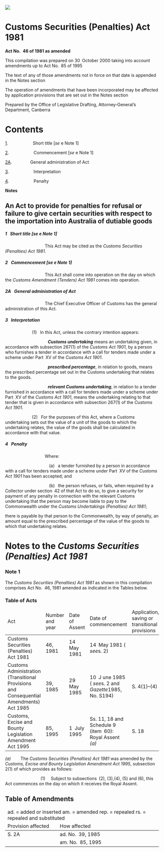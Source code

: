 ![](http://www.comlaw.gov.au/Details/C2004C00225/Html/bd517d6a-4597-43d1-8a2d-d50b1d847107_files/image001.gif)

# Customs Securities (Penalties) Act 1981

**Act No. 46 of 1981 as amended**

This compilation was prepared on 30 October 2000 
 taking into account amendments up to Act No. 85 of 1995

The text of any of those amendments not in force
 on that date is appended in the Notes section

The operation of amendments that have been incorporated may be 
 affected by application provisions that are set out in the Notes section

Prepared by the Office of Legislative Drafting,
 Attorney‑General’s Department, Canberra

# Contents

[1](#1).            Short title [_se_ e  Note 1]

[2](#2).            Commencement [_se_ e  Note 1]

[2A](#2A).         General administration of Act

[3](#3).            Interpretation

[4](#4).            Penalty

**Notes** 

## An Act to provide for penalties for refusal or failure to give certain securities with respect to the importation into Australia of dutiable goods

##### <a id="1"></a>1  Short title [_se_ e  Note 1]

                   This Act may be cited as the _Customs Securities (Penalties) Act 1981_.

##### <a id="2"></a>2  Commencement [_se_ e  Note 1]

                   This Act shall come into operation on the day on which the _Customs Amendment (Tenders) Act 1981_ comes into operation.

##### <a id="2A"></a>2A  General administration of Act

                   The Chief Executive Officer of Customs has the general administration of this Act.

##### <a id="3"></a>3  Interpretation

             (1)  In this Act, unless the contrary intention appears:

                    <a name="custom-undertaking"></a>**_Customs undertaking_** means an undertaking given, in accordance with subsection 267(1) of the _Customs Act 1901_, by a person who furnishes a tender in accordance with a call for tenders made under a scheme under Part XV of the _Customs Act 1901_.

                    <a name="prescrib-percentag"></a>**_prescribed percentage_**, in relation to goods, means the prescribed percentage set out in the Customs undertaking that relates to the goods.

                    <a name="relev-custom-undertaking"></a>**_relevant Customs undertaking_**, in relation to a tender furnished in accordance with a call for tenders made under a scheme under Part XV of the _Customs Act 1901_, means the undertaking relating to that tender that is given in accordance with subsection 267(1) of the _Customs Act 1901_.

             (2)  For the purposes of this Act, where a Customs undertaking sets out the value of a unit of the goods to which the undertaking relates, the value of the goods shall be calculated in accordance with that value.

##### <a id="4"></a>4  Penalty

                   Where:

                     (a)  a tender furnished by a person in accordance with a call for tenders made under a scheme under Part XV of the _Customs Act 1901_ has been accepted; and

                     (b)  the person refuses, or fails, when required by a Collector under section 42 of that Act to do so, to give a security for payment of any penalty in connection with the relevant Customs undertaking that the person may become liable to pay to the Commonwealth under the _Customs Undertakings (Penalties) Act 1981_;

there is payable by that person to the Commonwealth, by way of penalty, an amount equal to the prescribed percentage of the value of the goods to which that undertaking relates.

# Notes to the _Customs Securities (Penalties) Act 1981_

### Note 1

The _Customs Securities (Penalties) Act 1981_ as shown in this compilation comprises Act No. 46, 1981 amended as indicated in the Tables below.

### Table of Acts

<table>
<colgroup>
  <col width="31%">
  <col width="16%">
  <col width="18%">
  <col width="22%">
  <col width="14%">
</colgroup>

<thead>
  <tr>
    <td>
      <div>Act</div>
    </td>
    <td>
      <div>Number 
and year</div>
    </td>
    <td>
      <div>Date 
of Assent</div>
    </td>
    <td>
      <div>Date of commencement</div>
    </td>
    <td>
      <div>Application, saving or transitional provisions</div>
    </td>
  </tr>
</thead>
<tr>
  <td>
    <div>Customs Securities (Penalties) Act 1981</div>
  </td>
  <td>
    <div>46, 1981</div>
  </td>
  <td>
    <div>14 May 1981</div>
  </td>
  <td>
    <div>14 May 1981 ( <i>see</i>s. 2)</div>
  </td>
  <td>
    <div></div>
  </td>
</tr>
<tr>
  <td>
    <div>Customs Administration (Transitional Provisions and Consequential Amendments) Act 1985</div>
  </td>
  <td>
    <div>39, 1985</div>
  </td>
  <td>
    <div>29 May 1985</div>
  </td>
  <td>
    <div>10 J une 1985 ( <i>see</i>s. 2 and <i>Gazette</i>1985, No. S194)</div>
  </td>
  <td>
    <div>S. 4(1)–(4)</div>
  </td>
</tr>
<tr>
  <td>
    <div>Customs, Excise and Bounty Legislation Amendment Act 1995</div>
  </td>
  <td>
    <div>85, 1995</div>
  </td>
  <td>
    <div>1 July 1995</div>
  </td>
  <td>
    <div>Ss. 11, 18 and Schedule 9 (item 60): Royal Assent <i>(a)</i></div>
  </td>
  <td>
    <div>S. 18</div>
  </td>
</tr></table>

_(a)_     The _Customs Securities (Penalties) Act 1981_ was amended by the _Customs, Excise and Bounty Legislation Amendment Act 1995_, subsection 2(1) of which provides as follows:

                 (1)   Subject to subsections (2), (3),(4), (5) and (6), this Act commences on the day on which it receives the Royal Assent.

## Table of Amendments

<table>
<colgroup>
  <col width="34%">
  <col width="66%">
</colgroup>

<thead>
  <tr>
    <td colspan="2">
      <div>ad. = added or inserted am. = amended rep. = repealed rs. = repealed and substituted</div>
    </td>
  </tr>
  <tr>
    <td>
      <div>Provision affected</div>
    </td>
    <td>
      <div>How affected</div>
    </td>
  </tr>
</thead>
<tr>
  <td>
    <div>S. 2A</div>
  </td>
  <td>
    <div>ad. No. 39, 1985</div>
  </td>
</tr>
<tr>
  <td>
    <div></div>
  </td>
  <td>
    <div>am. No. 85, 1995</div>
  </td>
</tr></table>

 

 
